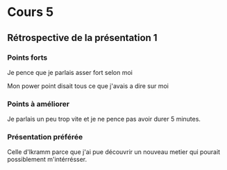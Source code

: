 # Cours 5
## Rétrospective de la présentation 1

### Points forts
Je pence que je parlais asser fort selon moi

Mon power point disait tous ce que j'avais a dire sur moi

### Points à améliorer
Je parlais un peu trop vite et je ne pence pas avoir durer 5 minutes.
### Présentation préférée
Celle d'Ikramm parce que j'ai pue découvrir un nouveau metier qui pourait possiblement m'intérrésser.
